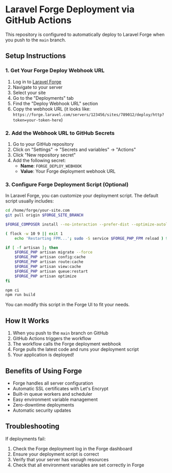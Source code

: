 # Laravel Forge Deployment via GitHub Actions

This repository is configured to automatically deploy to Laravel Forge when you push to the `main` branch.

## Setup Instructions

### 1. Get Your Forge Deploy Webhook URL

1. Log in to [Laravel Forge](https://forge.laravel.com)
2. Navigate to your server
3. Select your site
4. Go to the "Deployments" tab
5. Find the "Deploy Webhook URL" section
6. Copy the webhook URL (it looks like: `https://forge.laravel.com/servers/123456/sites/789012/deploy/http?token=your-token-here`)

### 2. Add the Webhook URL to GitHub Secrets

1. Go to your GitHub repository
2. Click on "Settings" → "Secrets and variables" → "Actions"
3. Click "New repository secret"
4. Add the following secret:
   - **Name**: `FORGE_DEPLOY_WEBHOOK`
   - **Value**: Your Forge deployment webhook URL

### 3. Configure Forge Deployment Script (Optional)

In Laravel Forge, you can customize your deployment script. The default script usually includes:

```bash
cd /home/forge/your-site.com
git pull origin $FORGE_SITE_BRANCH

$FORGE_COMPOSER install --no-interaction --prefer-dist --optimize-autoloader --no-dev

( flock -w 10 9 || exit 1
    echo 'Restarting FPM...'; sudo -S service $FORGE_PHP_FPM reload ) 9>/tmp/fpmlock

if [ -f artisan ]; then
    $FORGE_PHP artisan migrate --force
    $FORGE_PHP artisan config:cache
    $FORGE_PHP artisan route:cache
    $FORGE_PHP artisan view:cache
    $FORGE_PHP artisan queue:restart
    $FORGE_PHP artisan optimize
fi

npm ci
npm run build
```

You can modify this script in the Forge UI to fit your needs.

## How It Works

1. When you push to the `main` branch on GitHub
2. GitHub Actions triggers the workflow
3. The workflow calls the Forge deployment webhook
4. Forge pulls the latest code and runs your deployment script
5. Your application is deployed!

## Benefits of Using Forge

- Forge handles all server configuration
- Automatic SSL certificates with Let's Encrypt
- Built-in queue workers and scheduler
- Easy environment variable management
- Zero-downtime deployments
- Automatic security updates

## Troubleshooting

If deployments fail:
1. Check the Forge deployment log in the Forge dashboard
2. Ensure your deployment script is correct
3. Verify that your server has enough resources
4. Check that all environment variables are set correctly in Forge